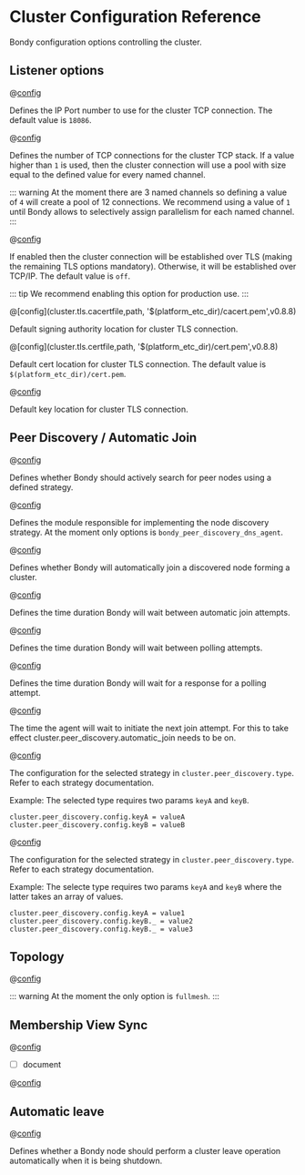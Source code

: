 # Cluster Configuration Reference
Bondy configuration options controlling the cluster.


## Listener options

@[config](cluster.peer_port,integer,18086,v0.8.8)

Defines the IP Port number to use for the cluster TCP connection.
The default value is `18086`.

@[config](cluster.parallelism,integer,1,v0.8.8)

Defines the number of TCP connections for the cluster TCP stack. If a value higher than `1` is used, then the cluster connection will use a pool with size equal to the defined value for every named channel.

::: warning
At the moment there are 3 named channels so defining a value of `4` will create a pool of 12 connections. We recommend using a value of `1` until Bondy allows to selectively assign parallelism for each named channel.
:::

@[config](cluster.tls.enabled,on|off,off,v0.8.8)

If enabled then the cluster connection will be established over TLS (making the remaining TLS options mandatory). Otherwise, it will be established over TCP/IP.
The default value is `off`.

::: tip
We recommend enabling this option for production use.
:::

@[config](cluster.tls.cacertfile,path, '$(platform_etc_dir)/cacert.pem',v0.8.8)

Default signing authority location for cluster TLS connection.

@[config](cluster.tls.certfile,path, '$(platform_etc_dir)/cert.pem',v0.8.8)

Default cert location for cluster TLS connection.
The default value is `$(platform_etc_dir)/cert.pem`.


@[config](cluster.tls.keyfile,path, '$(platform_etc_dir)/key.pem')

Default key location for cluster TLS connection.



## Peer Discovery / Automatic Join

@[config](cluster.peer_discovery.enabled,on|off,off)

Defines whether Bondy should actively search for peer nodes using a defined strategy.

@[config](cluster.peer_discovery.type,string)

Defines the module responsible for implementing the node discovery strategy. At the moment only options is `bondy_peer_discovery_dns_agent`.


@[config](cluster.peer_discovery.automatic_join,on|off,off)

Defines whether Bondy will automatically join a discovered node forming a cluster.

@[config](cluster.peer_discovery.join_retry_interval,time_duration_units,5s)

Defines the time duration Bondy will wait between automatic join attempts.

@[config](cluster.peer_discovery.polling_interval,time_duration_units,10s)

Defines the time duration Bondy will wait between polling attempts.

@[config](cluster.peer_discovery.timeout,time_duration_units,5s)

Defines the time duration Bondy will wait for a response for a polling attempt.


@[config](cluster.peer_discovery.join_retry_interval,time_duration_units,5s,v1.0.0)

The time the agent will wait to initiate the next join attempt. For this to
take effect cluster.peer_discovery.automatic_join needs to be on.

@[config](cluster.peer_discovery.config.$name,string,N/A,v1.0.0)

The configuration for the selected strategy in `cluster.peer_discovery.type`. Refer to each strategy documentation.


Example: The selected type requires two params `keyA` and `keyB`.

```
cluster.peer_discovery.config.keyA = valueA
cluster.peer_discovery.config.keyB = valueB
```


@[config](cluster.peer_discovery.config.$name.$_,string,N/A,v1.0.0)

The configuration for the selected strategy in `cluster.peer_discovery.type`. Refer to each strategy documentation.

Example: The selecte type requires two params `keyA` and `keyB` where the latter takes an array of values.

```
cluster.peer_discovery.config.keyA = value1
cluster.peer_discovery.config.keyB._ = value2
cluster.peer_discovery.config.keyB._ = value3
```

## Topology

@[config](cluster.topology,fullmesh|p2p,fullmesh,v1.0.0)

::: warning
At the moment the only option is `fullmesh`.
:::

## Membership View Sync

@[config](cluster.lazy_tick_period,duration_time_units,1s,v1.0.0)

* [ ] document

@[config](cluster.exchange_tick_period,duration_time_units,10s,v1.0.0)


## Automatic leave


@[config](cluster.automatic_leave,on|off,off,v1.0.0)

Defines whether a Bondy node should perform a cluster leave operation
automatically when it is being shutdown.
